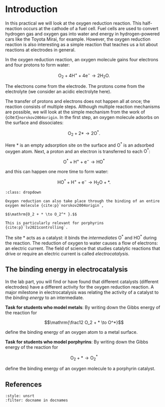 # Introduction

In this practical we will look at the oxygen reduction reaction. This half-reaction occurs at the cathode of a fuel cell. Fuel cells are used to convert hydrogen gas and oxygen gas into water and energy in hydrogen-powered cars like the Toyota Mirai, for example. However, the oxygen reduction reaction is also interesting as a simple reaction that teaches us a lot about reactions at electrodes in general.

In the oxygen reduction reaction, an oxygen molecule gains four electrons and four protons to form water:

$$\mathrm{O_2 + 4 H^+ + 4e^- \to 2 H_2O}.$$

The electrons come from the electrode. The protons come from the electrolyte (we consider an acidic electrolyte here). 

The transfer of protons and electrons does not happen all at once; the reaction consists of multiple steps. Although multiple reaction mechanisms are possible, we will look at the simple mechanism from the work of {cite:t}`norskov2004origin`. In the first step, an oxygen molecule adsorbs on the surface and dissociates:

$$\mathrm{O_2 + 2 * \to 2 O^*}.$$

Here $*$ is an empty adsorption site on the surface and $\mathrm{O^*}$ is an adsorbed oxygen atom. Next, a proton and an electron is transferred to each $\mathrm{O^*}$:

$$\mathrm{O^* + H^+ + e^- \to HO^*}$$

and this can happen one more time to form water:

$$\mathrm{HO^* + H^+ + e^- \to H_2O + *}.$$


```{note} 
:class: dropdown

Oxygen reduction can also take place through the binding of an entire oxygen molecule {cite:p}`norskov2004origin`, 

$$\mathrm{O_2 + * \to O_2^* }.$$

This is particularly relevant for porphyrins {cite:p}`lv2021controlling`.
```

The site $*$ acts as a catalyst: it binds the *intermediates* $\mathrm{O^*}$ and $\mathrm{HO^*}$ during the reaction. The reduction of oxygen to water causes a flow of electrons: an electric current. The field of science that studies catalytic reactions that drive or require an electric current is called *electrocatalysis*. 


## The binding energy in electrocatalysis

In the lab part, you will find or have found that different catalysts (different electrodes) have a different activity for the oxygen reduction reaction. A major milestone in electrocatalysis was relating the activity of a catalyst to the *binding energy* to an intermediate.

**Task for students who model metals**: By writing down the Gibbs energy of the reaction for 

$$\mathrm{\frac12 O_2 + * \to O^*}$$

define the binding energy of an oxygen atom to a metal surface.


**Task for students who model porphyrins**: By writing down the Gibbs energy of the reaction for 

$$\mathrm{O_2 + * \to O_2^* }$$

define the binding energy of an oxygen molecule to a porphyrin catalyst.


## References

```{bibliography}
:style: unsrt
:filter: docname in docnames
```